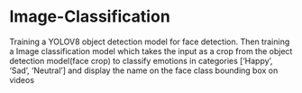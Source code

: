 # Image-Classification
Training a YOLOV8 object detection model for face detection. Then training a Image classification model which takes the input as a crop from the object detection model(face crop) to classify emotions in categories [‘Happy’, ‘Sad’, ‘Neutral’] and display the name on the face class bounding box on videos
